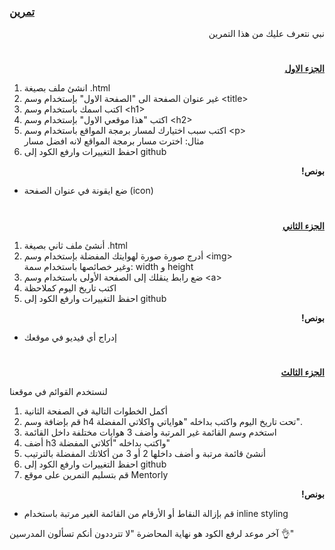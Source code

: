 <p dir="rtl">
<h3><a href="https://github.com/kuwaitcodes/web-cw-1">تمرين </a></h3></p>

<p dir="rtl">
نبي نتعرف عليك من هذا التمرين</p>
<h1></h1>
<p dir="rtl">
 <strong><a href="https://docs.google.com/document/d/1stcvqGYWDplD6eUdKk-LS_OkbApIlOyDXrQJ3rbIBoc/edit">الجزء الاول</a></strong></p>

1.  انشئ ملف بصيغة .html
2.  غير عنوان الصفحة الى "الصفحة الاول" بإستخدام وسم &lt;title>
3.  اكتب اسمك باستخدام وسم &lt;h1>
4.  اكتب "هذا موقعي الاول" بإستخدام وسم &lt;h2>
5.  اكتب سبب اختيارك لمسار برمجة المواقع باستخدام وسم &lt;p> \
    مثال: اخترت مسار برمجة المواقع لانه افضل مسار
6.  احفظ التغييرات وارفع الكود إلى github
<p dir="rtl">
<strong>بونص!</strong></p>

- ضع ايقونة في عنوان الصفحة (icon)

<h1></h1>
<p dir="rtl">
<strong><a href="https://docs.google.com/document/d/1sA89c0LxxoBCoTHY9UvwdLftiFQ1g3EhAYEMoltLLTg/edit#">الجزء الثاني</a></strong></p>

1. أنشئ ملف ثاني بصيغة .html
2. أدرج صورة صورة لهوايتك المفضلة بإستخدام وسم &lt;img> \
   وغير خصائصها باستخدام سمة: width و height
3. ضع رابط ينقلك إلى الصفحة الأولى باستخدام وسم &lt;a>
4. اكتب تاريخ اليوم كملاحظة
5. احفظ التغييرات وارفع الكود إلى github
<p dir="rtl">
<strong>بونص!</strong></p>

<p dir="rtl">

- إدراج أي فيديو في موقعك
<h1></h1>
<p dir="rtl">
<strong><a href="https://docs.google.com/document/d/1BA8t5-qKIBhLCSQFKYVx9syLgFAapT6lXDlLHpM0jmg/edit">الجزء الثالث</a></strong></p>

لنستخدم القوائم في موقعنا

1. أكمل الخطوات التالية في الصفحة الثانية
2. قم بإضافة وسم h4 تحت تاريخ اليوم واكتب بداخله "هواياتي واكلاتي المفضلة".
3. استخدم وسم القائمة غير المرتبة وأضف 3 هوايات مختلفة داخل القائمة
4. أضف h3 واكتب بداخله "أكلاتي المفضلة"
5. أنشئ قائمة مرتبة و أضف داخلها 2 أو 3 من أكلاتك المفضلة بالترتيب
6. احفظ التغييرات وارفع الكود إلى github
7. قم بتسليم التمرين على موقع Mentorly

<p dir="rtl">
<strong>بونص!</strong></p>

<p dir="rtl">

- قم بإزالة النقاط أو الأرقام من القائمة الغير مرتبة باستخدام inline styling

آخر موعد لرفع الكود هو نهاية المحاضرة "لا تترددون أنكم تسألون المدرسين 👌"
